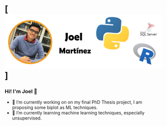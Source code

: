 # [![Joel Martinez](https://github.com/JoelMtz/JoelMtz/blob/Ima/Banner_CV.jpg)] 
### Hi! I'm Joel 👋


- 🔭 I’m currently working on on my final PhD Thesis project, I am proposing some biplot as ML techniques.
- 🌱 I’m currently learning machine learning techniques, especially unsupervised.


